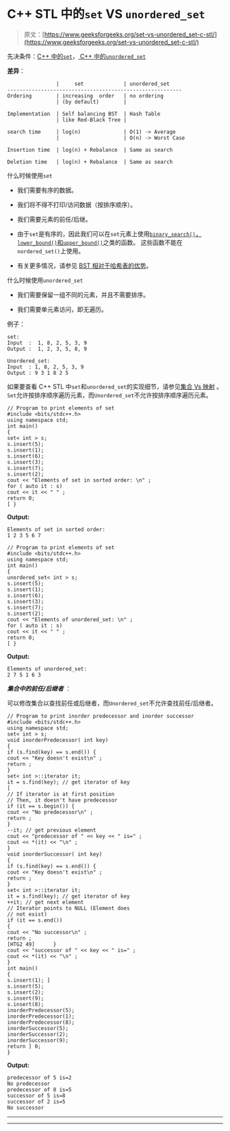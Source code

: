 # C++ STL 中的`set` VS `unordered_set`

> 原文：[https://www.geeksforgeeks.org/set-vs-unordered_set-c-stl/](https://www.geeksforgeeks.org/set-vs-unordered_set-c-stl/)

先决条件：[C++ 中的`set`](https://www.geeksforgeeks.org/set-in-cpp-stl/)，[ C++ 中的`unordered_set`](https://www.geeksforgeeks.org/unorderd_set-stl-uses/)

**差异**：

```
                |     set             | unordered_set
---------------------------------------------------------
Ordering        | increasing  order   | no ordering
                | (by default)        |

Implementation  | Self balancing BST  | Hash Table
                | like Red-Black Tree |  

search time     | log(n)              | O(1) -> Average 
                |                     | O(n) -> Worst Case

Insertion time  | log(n) + Rebalance  | Same as search

Deletion time   | log(n) + Rebalance  | Same as search

```

什么时候使用`set`

*   我们需要有序的数据。

*   我们将不得不打印/访问数据（按排序顺序）。

*   我们需要元素的前任/后继。

*   由于`set`是有序的，因此我们可以在`set`元素上使用[`binary_search()`，`lower_bound()`和`upper_bound()`](https://www.geeksforgeeks.org/binary-search-functions-in-c-stl-binary_search-lower_bound-and-upper_bound/)之类的函数。 这些函数不能在`nordered_set()`上使用。

*   有关更多情况，请参见 [BST 相对于哈希表的优势](https://www.geeksforgeeks.org/advantages-of-bst-over-hash-table/)。

什么时候使用`unordered_set`

*   我们需要保留一组不同的元素，并且不需要排序。

*   我们需要单元素访问，即无遍历。

例子：

```
set:
Input  :  1, 8, 2, 5, 3, 9
Output :  1, 2, 3, 5, 8, 9

Unordered_set:
Input  : 1, 8, 2, 5, 3, 9
Output : 9 3 1 8 2 5 

```

如果要查看 C++ STL 中`set`和`unordered_set`的实现细节，请参见[集合 Vs 映射](https://www.geeksforgeeks.org/set-vs-map-c-stl/) 。 `Set`允许按排序顺序遍历元素，而`Unordered_set`不允许按排序顺序遍历元素。

```
// Program to print elements of set
#include <bits/stdc++.h>
using namespace std;
int main()
{
set< int > s;
s.insert(5);
s.insert(1);
s.insert(6);
s.insert(3);
s.insert(7);
s.insert(2);
cout << "Elements of set in sorted order: \n" ;
for ( auto it : s)
cout << it << " " ;
return 0;
[ }
```

**Output:**

```
Elements of set in sorted order: 
1 2 3 5 6 7

```

```
// Program to print elements of set
#include <bits/stdc++.h>
using namespace std;
int main()
{
unordered_set< int > s;
s.insert(5);
s.insert(1);
s.insert(6);
s.insert(3);
s.insert(7);
s.insert(2);
cout << "Elements of unordered_set: \n" ;
for ( auto it : s)
cout << it << " " ;
return 0;
[ }
```

**Output:**

```
Elements of unordered_set: 
2 7 5 1 6 3

```

***集合中的前任/后继者*** ：

可以修改集合以查找前任或后继者，而`Unordered_set`不允许查找前任/后继者。

```
// Program to print inorder predecessor and inorder successor
#include <bits/stdc++.h>
using namespace std;
set< int > s;
void inorderPredecessor( int key)
{
if (s.find(key) == s.end()) {
cout << "Key doesn't exist\n" ;
return ;
}
set< int >::iterator it;
it = s.find(key); // get iterator of key
[
// If iterator is at first position
// Then, it doesn't have predecessor
if (it == s.begin()) {
cout << "No predecessor\n" ;
return ;
}
--it; // get previous element
cout << "predecessor of " << key << " is=" ;
cout << *(it) << "\n" ;
}
void inorderSuccessor( int key)
{
if (s.find(key) == s.end()) {
cout << "Key doesn't exist\n" ;
return ;
}
set< int >::iterator it;
it = s.find(key); // get iterator of key
++it; // get next element
// Iterator points to NULL (Element does
// not exist)
if (it == s.end())
{
cout << "No successor\n" ;
return ;
[HTG2 49]      }
cout << "successor of " << key << " is=" ;
cout << *(it) << "\n" ;
}
int main()
{
s.insert(1); ]
s.insert(5);
s.insert(2);
s.insert(9);
s.insert(8);
inorderPredecessor(5);
inorderPredecessor(1);
inorderPredecessor(8);
inorderSuccessor(5);
inorderSuccessor(2);
inorderSuccessor(9);
return ] 0;
}
```

**Output:**

```
predecessor of 5 is=2
No predecessor
predecessor of 8 is=5
successor of 5 is=8
successor of 2 is=5
No successor

```



* * *

* * *



